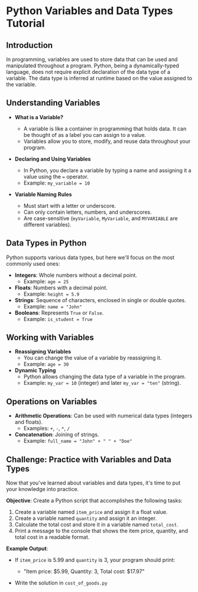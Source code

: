 
# Python Variables and Data Types Tutorial

## Introduction
In programming, variables are used to store data that can be used and manipulated throughout a program. Python, being a dynamically-typed language, does not require explicit declaration of the data type of a variable. The data type is inferred at runtime based on the value assigned to the variable.

## Understanding Variables
- **What is a Variable?**
  - A variable is like a container in programming that holds data. It can be thought of as a label you can assign to a value.
  - Variables allow you to store, modify, and reuse data throughout your program.

- **Declaring and Using Variables**
  - In Python, you declare a variable by typing a name and assigning it a value using the `=` operator.
  - Example: `my_variable = 10`

- **Variable Naming Rules**
  - Must start with a letter or underscore.
  - Can only contain letters, numbers, and underscores.
  - Are case-sensitive (`myVariable`, `MyVariable`, and `MYVARIABLE` are different variables).

## Data Types in Python
Python supports various data types, but here we'll focus on the most commonly used ones:

- **Integers**: Whole numbers without a decimal point.
  - Example: `age = 25`
- **Floats**: Numbers with a decimal point.
  - Example: `height = 5.9`
- **Strings**: Sequence of characters, enclosed in single or double quotes.
  - Example: `name = "John"`
- **Booleans**: Represents `True` or `False`.
  - Example: `is_student = True`

## Working with Variables
- **Reassigning Variables**
  - You can change the value of a variable by reassigning it.
  - Example: `age = 30`
- **Dynamic Typing**
  - Python allows changing the data type of a variable in the program.
  - Example: `my_var = 10` (integer) and later `my_var = "ten"` (string).

## Operations on Variables
- **Arithmetic Operations**: Can be used with numerical data types (integers and floats).
  - Examples: `+`, `-`, `*`, `/`
- **Concatenation**: Joining of strings.
  - Example: `full_name = "John" + " " + "Doe"`

## Challenge: Practice with Variables and Data Types
Now that you've learned about variables and data types, it's time to put your knowledge into practice.

**Objective**: Create a Python script that accomplishes the following tasks:
1. Create a variable named `item_price` and assign it a float value.
2. Create a variable named `quantity` and assign it an integer.
3. Calculate the total cost and store it in a variable named `total_cost`.
4. Print a message to the console that shows the item price, quantity, and total cost in a readable format.

**Example Output**:

- If `item_price` is 5.99 and `quantity` is 3, your program should print:
  - "Item price: $5.99, Quantity: 3, Total cost: $17.97"

- Write the solution in `cost_of_goods.py`
